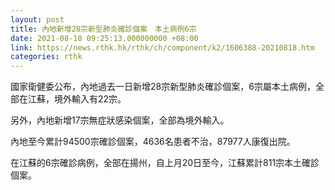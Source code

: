 ```yaml
---
layout: post
title: 內地新增28宗新型肺炎確診個案　本土病例6宗
date: 2021-08-18 09:25:13.000000000 +08:00
link: https://news.rthk.hk/rthk/ch/component/k2/1606388-20210818.htm
categories: rthk
---
```


國家衛健委公布，內地過去一日新增28宗新型肺炎確診個案，6宗屬本土病例，全部在江蘇，境外輸入有22宗。

另外，內地新增17宗無症狀感染個案，全部為境外輸入。

內地至今累計94500宗確診個案，4636名患者不治，87977人康復出院。

在江蘇的6宗確診病例，全部在揚州，自上月20日至今，江蘇累計811宗本土確診個案。
